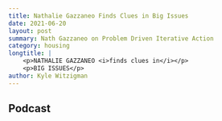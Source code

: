 ```yaml
---
title: Nathalie Gazzaneo Finds Clues in Big Issues
date: 2021-06-20
layout: post
summary: Nath Gazzaneo on Problem Driven Iterative Action
category: housing
longtitle: |
    <p>NATHALIE GAZZANEO <i>finds clues in</i></p>
    <p>BIG ISSUES</p>
author: Kyle Witzigman
---
```


## Podcast
<div id="buzzsprout-player-11193442"></div><script src="https://www.buzzsprout.com/2039233/11193442-6-nathalie-gazzaneo-finds-clues-in-big-issues.js?container_id=buzzsprout-player-11193442&player=small" type="text/javascript" charset="utf-8"></script>